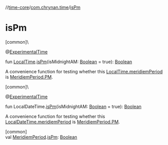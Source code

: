 //[time-core](../../index.md)/[com.chrynan.time](index.md)/[isPm](is-pm.md)

# isPm

[common]\

@[ExperimentalTime](https://kotlinlang.org/api/latest/jvm/stdlib/kotlin.time/-experimental-time/index.html)

fun [LocalTime](-local-time/index.md).[isPm](is-pm.md)(isMidnightAM: [Boolean](https://kotlinlang.org/api/latest/jvm/stdlib/kotlin/-boolean/index.html) = true): [Boolean](https://kotlinlang.org/api/latest/jvm/stdlib/kotlin/-boolean/index.html)

A convenience function for testing whether this [LocalTime.meridiemPeriod](meridiem-period.md) is [MeridiemPeriod.PM](-meridiem-period/-p-m/index.md).

[common]\

@[ExperimentalTime](https://kotlinlang.org/api/latest/jvm/stdlib/kotlin.time/-experimental-time/index.html)

fun LocalDateTime.[isPm](is-pm.md)(isMidnightAM: [Boolean](https://kotlinlang.org/api/latest/jvm/stdlib/kotlin/-boolean/index.html) = true): [Boolean](https://kotlinlang.org/api/latest/jvm/stdlib/kotlin/-boolean/index.html)

A convenience function for testing whether this [LocalDateTime.meridiemPeriod](meridiem-period.md) is [MeridiemPeriod.PM](-meridiem-period/-p-m/index.md).

[common]\
val [MeridiemPeriod](-meridiem-period/index.md).[isPm](is-pm.md): [Boolean](https://kotlinlang.org/api/latest/jvm/stdlib/kotlin/-boolean/index.html)
